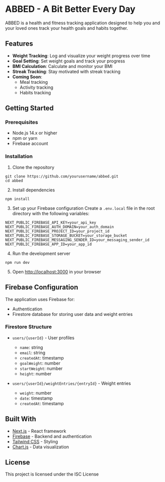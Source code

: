 # ABBED - A Bit Better Every Day

ABBED is a health and fitness tracking application designed to help you and your loved ones track your health goals and habits together.

## Features

- **Weight Tracking**: Log and visualize your weight progress over time
- **Goal Setting**: Set weight goals and track your progress
- **BMI Calculation**: Calculate and monitor your BMI
- **Streak Tracking**: Stay motivated with streak tracking
- **Coming Soon**:
  - Meal tracking
  - Activity tracking
  - Habits tracking

## Getting Started

### Prerequisites

- Node.js 14.x or higher
- npm or yarn
- Firebase account

### Installation

1. Clone the repository
```
git clone https://github.com/yourusername/abbed.git
cd abbed
```

2. Install dependencies
```
npm install
```

3. Set up your Firebase configuration
Create a `.env.local` file in the root directory with the following variables:
```
NEXT_PUBLIC_FIREBASE_API_KEY=your_api_key
NEXT_PUBLIC_FIREBASE_AUTH_DOMAIN=your_auth_domain
NEXT_PUBLIC_FIREBASE_PROJECT_ID=your_project_id
NEXT_PUBLIC_FIREBASE_STORAGE_BUCKET=your_storage_bucket
NEXT_PUBLIC_FIREBASE_MESSAGING_SENDER_ID=your_messaging_sender_id
NEXT_PUBLIC_FIREBASE_APP_ID=your_app_id
```

4. Run the development server
```
npm run dev
```

5. Open [http://localhost:3000](http://localhost:3000) in your browser

## Firebase Configuration

The application uses Firebase for:
- Authentication
- Firestore database for storing user data and weight entries

### Firestore Structure

- `users/{userId}` - User profiles
  - `name`: string
  - `email`: string
  - `createdAt`: timestamp
  - `goalWeight`: number
  - `startWeight`: number
  - `height`: number

- `users/{userId}/weightEntries/{entryId}` - Weight entries
  - `weight`: number
  - `date`: timestamp
  - `createdAt`: timestamp

## Built With

- [Next.js](https://nextjs.org/) - React framework
- [Firebase](https://firebase.google.com/) - Backend and authentication
- [Tailwind CSS](https://tailwindcss.com/) - Styling
- [Chart.js](https://www.chartjs.org/) - Data visualization

## License

This project is licensed under the ISC License

